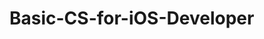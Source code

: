 # Basic-CS-for-iOS-Developer 
 

   
    
   
     
       
  
     
     
        
     
    
  
 
 

